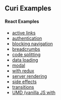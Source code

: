 ## Curi Examples

#### React Examples
* [active links](./active-links)
* [authentication](./authentication)
* [blocking navigation](./blocking-navigation)
* [breadcrumbs](./breadcrumbs)
* [code splitting](./code-splitting)
* [data loading](./data-loading)
* [modal](./modal)
* [with redux](./redux)
* [server rendering](./server-rendering)
* [side effects](./side-effect)
* [transitions](./transitions)
* [UMD (vanilla JS with <script> tags)](./umd-example)
* [updating routes](./updating-routes)

#### Vue Examples
* [basic](./basic-vue)
* [blocking navigation](./blocking-navigation-vue)
* [breadcrumbs](./breadcrumbs-vue)

#### Svelte Examples
* [basic](./basic-svelte)

For any example that you want to run locally, you need to install its dependencies and build the bundle.

```sh
cd <example-folder>
npm install
npm run webpack
```

While most of these examples are client side only, they still use browser history objects, which require a server to handle dynamic requests. This directory contains a `server.js` file that you can run to serve the examples.

```sh
# make sure to install express
npm install
# usage
node server.js <example-folder>
# for example, to run the modal example:
node server.js modal
```
